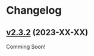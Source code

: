 # Changelog

## [v2.3.2](https://github.com/meowmeowahr/OctoDash/tree/v2.3.2) (2023-XX-XX)

Comming Soon!
